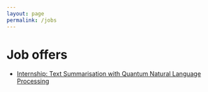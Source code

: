 ```yaml
---
layout: page
permalink: /jobs
---
```


# Job offers

* [Internship: Text Summarisation with Quantum Natural Language Processing](22-11-16-qnlp-summarisation)
